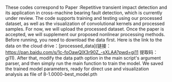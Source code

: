 These codes correspond to Paper :Repetitive transient impact detection and its application in cross-machine bearing fault detection, which is currently under review. The code supports training and testing using our processed dataset, as well as the visualization of convolutional kernels and processed samples. For now, we will upload the processed dataset. Once the paper is accepted, we will supplement our proposed nonlinear processing methods.
Before running, you need to download the data first. Here is the link to the data on the cloud drive：[processed_data](链接：https://pan.baidu.com/s/1c-foOawQlX3r90Z_-sXLAA?pwd=gi11 
提取码：gi11). After that, modify the data path option in the main script's argument parser, and then simply run the main function to train the model.
We saved the trained model parameters, ready for direct use and visualization analysis as file of 8-1.0000-best_model.pth


